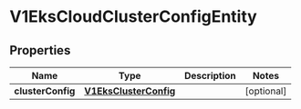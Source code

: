 # V1EksCloudClusterConfigEntity

## Properties
Name | Type | Description | Notes
------------ | ------------- | ------------- | -------------
**clusterConfig** | [**V1EksClusterConfig**](V1EksClusterConfig.md) |  |  [optional]

